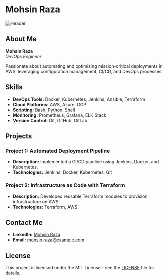 # Mohsin Raza

![Header](https://via.placeholder.com/1200x300?text=Welcome+to+Mohsin+Raza's+GitHub)

## About Me

**Mohsin Raza**  
*DevOps Engineer*

Passionate about automating and optimizing mission-critical deployments in AWS, leveraging configuration management, CI/CD, and DevOps processes. 

## Skills

- **DevOps Tools:** Docker, Kubernetes, Jenkins, Ansible, Terraform
- **Cloud Platforms:** AWS, Azure, GCP
- **Scripting:** Bash, Python, Shell
- **Monitoring:** Prometheus, Grafana, ELK Stack
- **Version Control:** Git, GitHub, GitLab

## Projects

### Project 1: Automated Deployment Pipeline
- **Description:** Implemented a CI/CD pipeline using Jenkins, Docker, and Kubernetes.
- **Technologies:** Jenkins, Docker, Kubernetes, Git

### Project 2: Infrastructure as Code with Terraform
- **Description:** Developed reusable Terraform modules to provision infrastructure on AWS.
- **Technologies:** Terraform, AWS

## Contact Me

- **LinkedIn:** [Mohsin Raza](https://www.linkedin.com/in/mohsin-raza)
- **Email:** [mohsin.raza@example.com](mailto:mohsin.raza@example.com)

## License

This project is licensed under the MIT License - see the [LICENSE](LICENSE) file for details.
